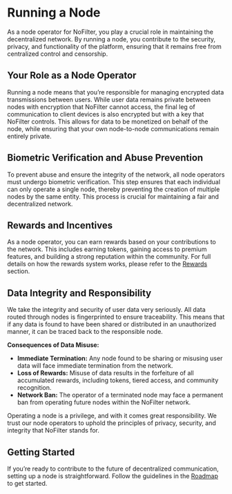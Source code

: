# Running a Node

As a node operator for NoFilter, you play a crucial role in maintaining the decentralized network. By running a node, you contribute to the security, privacy, and functionality of the platform, ensuring that it remains free from centralized control and censorship.

## Your Role as a Node Operator

Running a node means that you’re responsible for managing encrypted data transmissions between users. While user data remains private between nodes with encryption that NoFilter cannot access, the final leg of communication to client devices is also encrypted but with a key that NoFilter controls. This allows for data to be monetized on behalf of the node, while ensuring that your own node-to-node communications remain entirely private.

## Biometric Verification and Abuse Prevention

To prevent abuse and ensure the integrity of the network, all node operators must undergo biometric verification. This step ensures that each individual can only operate a single node, thereby preventing the creation of multiple nodes by the same entity. This process is crucial for maintaining a fair and decentralized network.

## Rewards and Incentives

As a node operator, you can earn rewards based on your contributions to the network. This includes earning tokens, gaining access to premium features, and building a strong reputation within the community. For full details on how the rewards system works, please refer to the [Rewards](#section4) section.

## Data Integrity and Responsibility

We take the integrity and security of user data very seriously. All data routed through nodes is fingerprinted to ensure traceability. This means that if any data is found to have been shared or distributed in an unauthorized manner, it can be traced back to the responsible node.

**Consequences of Data Misuse:**

- **Immediate Termination:** Any node found to be sharing or misusing user data will face immediate termination from the network.
- **Loss of Rewards:** Misuse of data results in the forfeiture of all accumulated rewards, including tokens, tiered access, and community recognition.
- **Network Ban:** The operator of a terminated node may face a permanent ban from operating future nodes within the NoFilter network.

Operating a node is a privilege, and with it comes great responsibility. We trust our node operators to uphold the principles of privacy, security, and integrity that NoFilter stands for.

## Getting Started

If you’re ready to contribute to the future of decentralized communication, setting up a node is straightforward. Follow the guidelines in the [Roadmap](#section3) to get started.
